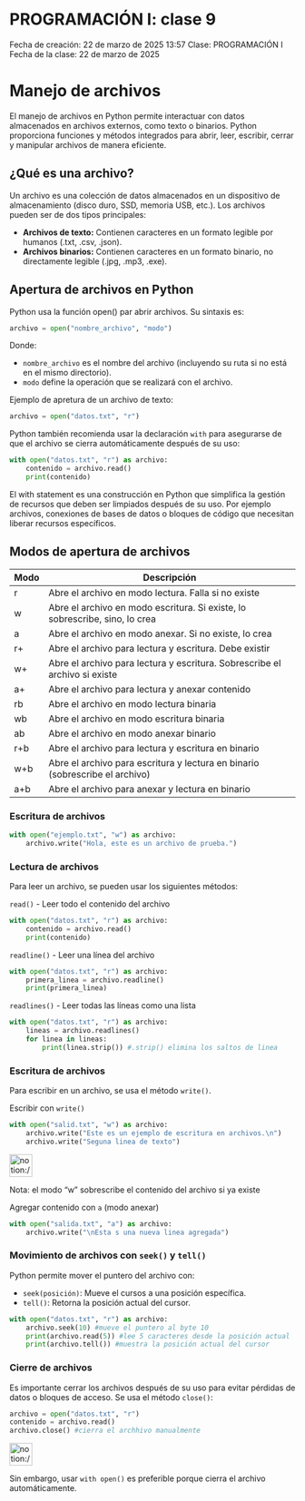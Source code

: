# PROGRAMACIÓN I: clase 9

Fecha de creación: 22 de marzo de 2025 13:57
Clase: PROGRAMACIÓN I
Fecha de la clase: 22 de marzo de 2025

# Manejo de archivos

El manejo de archivos en Python permite interactuar con datos almacenados en archivos externos, como texto o binarios. Python proporciona funciones y métodos integrados para abrir, leer, escribir, cerrar y manipular archivos de manera eficiente.

## ¿Qué es una archivo?

Un archivo es una colección de datos almacenados en un dispositivo de almacenamiento (disco duro, SSD, memoria USB, etc.). Los archivos pueden ser de dos tipos principales:

- **Archivos de texto:** Contienen caracteres en un formato legible por humanos (.txt, .csv, .json).
- **Archivos binarios:** Contienen caracteres en un formato binario, no directamente legible (.jpg, .mp3, .exe).

## Apertura de archivos en Python

Python usa la función open() par abrir archivos. Su sintaxis es:

```python
archivo = open("nombre_archivo", "modo")
```

Donde:

- `nombre_archivo` es el nombre del archivo (incluyendo su ruta si no está en el mismo directorio).
- `modo` define la operación que se realizará con el archivo.

Ejemplo de apretura de un archivo de texto:

```python
archivo = open("datos.txt", "r")
```

Python también recomienda usar la declaración `with` para asegurarse de que el archivo se cierra automáticamente después de su uso:

```python
with open("datos.txt", "r") as archivo:
	contenido = archivo.read()
	print(contenido)
```

El with statement es una construcción en Python que simplifica la gestión de recursos que deben ser limpiados después de su uso. Por ejemplo archivos, conexiones de bases de datos o bloques de código que necesitan liberar recursos específicos.

## Modos de apertura de archivos

| Modo | Descripción |
| --- | --- |
| r | Abre el archivo en modo lectura. Falla si no existe |
| w | Abre el archivo en modo escritura. Si existe, lo sobrescribe, sino, lo crea |
| a | Abre el archivo en modo anexar. Si no existe, lo crea |
| r+ | Abre el archivo para lectura y escritura. Debe existir |
| w+ | Abre el archivo para lectura y escritura. Sobrescribe el archivo si existe |
| a+ | Abre el archivo para lectura y anexar contenido |
| rb | Abre el archivo en modo lectura binaria |
| wb | Abre el archivo en modo escritura binaria |
| ab | Abre el archivo en modo anexar binario |
| r+b | Abre el archivo para lectura y escritura en binario |
| w+b | Abre el archivo para escritura y lectura en binario (sobrescribe el archivo) |
| a+b | Abre el archivo para anexar y lectura en binario |

### Escritura de archivos

```python
with open("ejemplo.txt", "w") as archivo:
	archivo.write("Hola, este es un archivo de prueba.")
```

### Lectura de archivos

Para leer un archivo, se pueden usar los siguientes métodos:

`read()` - Leer todo el contenido del archivo

```python
with open("datos.txt", "r") as archivo:
	contenido = archivo.read()
	print(contenido)
```

`readline()` - Leer una línea del archivo

```python
with open("datos.txt", "r") as archivo:
	primera_linea = archivo.readline()
	print(primera_linea)
```

`readlines()` - Leer todas las líneas como una lista

```python
with open("datos.txt", "r") as archivo:
	lineas = archivo.readlines()
	for linea in lineas:
		print(linea.strip()) #.strip() elimina los saltos de linea
```

### Escritura de archivos

Para escribir en un archivo, se usa el método `write()`.

Escribir con `write()`

```python
with open("salid.txt", "w") as archivo:
	archivo.write("Este es un ejemplo de escritura en archivos.\n")
	archivo.write("Seguna linea de texto")
```

<aside>
<img src="notion://custom_emoji/b356a38d-82ed-44c1-bf18-c24d9d5e694a/1b4554ee-ae2e-80a3-bab8-007a8b65ff5e" alt="notion://custom_emoji/b356a38d-82ed-44c1-bf18-c24d9d5e694a/1b4554ee-ae2e-80a3-bab8-007a8b65ff5e" width="40px" />

Nota: el modo “w” sobrescribe el contenido del archivo si ya existe

</aside>

Agregar contenido con `a` (modo anexar)

```python
with open("salida.txt", "a") as archivo:
	archivo.write("\nEsta s una nueva linea agregada")
```

### Movimiento de archivos con `seek()` y `tell()`

Python permite mover el puntero del archivo con:

- `seek(posición)`: Mueve el cursos a una posición específica.
- `tell()`: Retorna la posición actual del cursor.

```python
with open("datos.txt", "r") as archivo:
	archivo.seek(10) #mueve el puntero al byte 10
	print(archivo.read(5)) #lee 5 caracteres desde la posición actual
	print(archivo.tell()) #muestra la posición actual del cursor
```

### Cierre de archivos

Es importante cerrar los archivos después de su uso para evitar pérdidas de datos o bloques de acceso. Se usa el método `close()`:

```python
archivo = open("datos.txt", "r")
contenido = archivo.read()
archivo.close() #cierra el archhivo manualmente
```

<aside>
<img src="notion://custom_emoji/b356a38d-82ed-44c1-bf18-c24d9d5e694a/1b4554ee-ae2e-80a3-bab8-007a8b65ff5e" alt="notion://custom_emoji/b356a38d-82ed-44c1-bf18-c24d9d5e694a/1b4554ee-ae2e-80a3-bab8-007a8b65ff5e" width="40px" />

Sin embargo, usar `with open()` es preferible porque cierra el archivo automáticamente.

</aside>